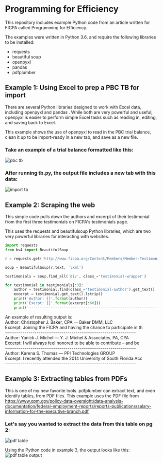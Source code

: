 # Programming for Efficiency
This repository includes example Python code from an article written for FICPA called Programming for Efficiency. 

The examples were written in Python 3.6, and require the following libraries to be installed:

<ul>
<li>requests</li>
<li>beautiful soup</li>
<li>openpyxl</li>
<li>pandas</li>
<li>pdfplumber</li>
</ul>

## Example 1: Using Excel to prep a PBC TB for import
There are several Python libraries designed to work with Excel data, including openpyxl  and pandas . While both are very powerful and useful, openpyxl is easier to perform simple Excel tasks such as reading in, editing, and saving back to Excel.  

This example shows the use of openpyxl to read in the PBC trial balance, clean it up to be import-ready in a new tab, and save as a new file.
### Take an example of a trial balance formatted like this:
![pbc tb](https://github.com/danshorstein/ficpa_article/blob/master/images/example_1/pbc_tb.png)

### After running tb.py, the output file includes a new tab with this data:<br>
![import tb](https://github.com/danshorstein/ficpa_article/blob/master/images/example_1/output.png)

## Example 2: Scraping the web

This simple code pulls down the authors and excerpt of their testimonial from the first three testimonials on FICPA's testimonials page.

This uses the requests  and beautifulsoup  Python libraries, which are two very powerful libraries for interacting with websites.

~~~~python
import requests
from bs4 import BeautifulSoup

r = requests.get('http://www.ficpa.org/Content/Members/Member-Testimonials.aspx')

soup = BeautifulSoup(r.text, 'lxml')

testimonials = soup.find_all('div', class_='testimonial-wrapper')

for testimonial in testimonials[:3]:
    author = testimonial.find(class_='testimonial-author').get_text()
    excerpt = testimonial.get_text().lstrip()
    print('Author: {}'.format(author))
    print('Exerpt: {}'.format(excerpt[:60]))
    print('-------------------------------------------------------------------')
~~~~
An example of resulting output is:<br>
Author: Christopher J. Baker, CPA  — Baker DMM, LLC <br>
Excerpt: Joining the FICPA and having the chance to participate in th<br>
-------------------------------------------------------------------<br>
Author: Yanick J. Michel  — Y. J. Michel & Associates, PA, CPA <br>
Excerpt: I will always feel honored to be able to contribute – and be<br>
-------------------------------------------------------------------<br>
Author: Karena S. Thomas  — PPI Technologies GROUP <br>
Excerpt: I recently attended the 2014 University of South Florida Acc<br>
-------------------------------------------------------------------<br>

## Example 3: Extracting tables from PDFs
This is one of my new favorite tools. pdfplumber can extract text, and even identify tables, from PDF files. 
This example uses the PDF file from https://www.opm.gov/policy-data-oversight/data-analysis-documentation/federal-employment-reports/reports-publications/salary-information-for-the-executive-branch.pdf

### Let's say you wanted to extract the data from this table on pg 2:
![pdf table](https://github.com/danshorstein/ficpa_article/blob/master/images/example_3/pdf_table.png)

Using the Python code in example 3, the output looks like this:
![pdf table output](https://github.com/danshorstein/ficpa_article/blob/master/images/example_3/pdf_table_csv.png)
